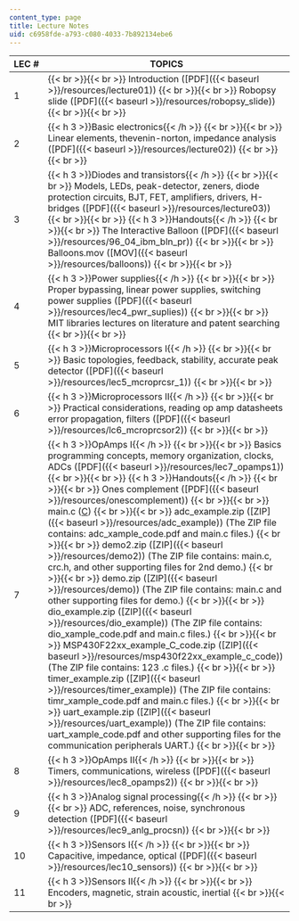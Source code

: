```yaml
---
content_type: page
title: Lecture Notes
uid: c6958fde-a793-c080-4033-7b892134ebe6
---
```


| LEC # | TOPICS |
| --- | --- |
| 1 |  {{< br >}}{{< br >}} Introduction ([PDF]({{< baseurl >}}/resources/lecture01)) {{< br >}}{{< br >}} Robopsy slide ([PDF]({{< baseurl >}}/resources/robopsy_slide)) {{< br >}}{{< br >}}  |
| 2 | {{< h 3 >}}Basic electronics{{< /h >}} {{< br >}}{{< br >}} Linear elements, thevenin-norton, impedance analysis ([PDF]({{< baseurl >}}/resources/lecture02)) {{< br >}}{{< br >}}  |
| 3 | {{< h 3 >}}Diodes and transistors{{< /h >}} {{< br >}}{{< br >}} Models, LEDs, peak-detector, zeners, diode protection circuits, BJT, FET, amplifiers, drivers, H-bridges ([PDF]({{< baseurl >}}/resources/lecture03)) {{< br >}}{{< br >}} {{< h 3 >}}Handouts{{< /h >}} {{< br >}}{{< br >}} The Interactive Balloon ([PDF]({{< baseurl >}}/resources/96_04_ibm_bln_pr)) {{< br >}}{{< br >}} Balloons.mov ([MOV]({{< baseurl >}}/resources/balloons)) {{< br >}}{{< br >}}  |
| 4 | {{< h 3 >}}Power supplies{{< /h >}} {{< br >}}{{< br >}} Proper bypassing, linear power supplies, switching power supplies ([PDF]({{< baseurl >}}/resources/lec4_pwr_suplies)) {{< br >}}{{< br >}} MIT libraries lectures on literature and patent searching {{< br >}}{{< br >}}  |
| 5 | {{< h 3 >}}Microprocessors I{{< /h >}} {{< br >}}{{< br >}} Basic topologies, feedback, stability, accurate peak detector ([PDF]({{< baseurl >}}/resources/lec5_mcroprcsr_1)) {{< br >}}{{< br >}}  |
| 6 | {{< h 3 >}}Microprocessors II{{< /h >}} {{< br >}}{{< br >}} Practical considerations, reading op amp datasheets error propagation, filters ([PDF]({{< baseurl >}}/resources/lc6_mcroprcsor2)) {{< br >}}{{< br >}}  |
| 7 | {{< h 3 >}}OpAmps I{{< /h >}} {{< br >}}{{< br >}} Basics programming concepts, memory organization, clocks, ADCs ([PDF]({{< baseurl >}}/resources/lec7_opamps1)) {{< br >}}{{< br >}} {{< h 3 >}}Handouts{{< /h >}} {{< br >}}{{< br >}} Ones complement ([PDF]({{< baseurl >}}/resources/onescomplement)) {{< br >}}{{< br >}} main.c ([C](/courses/mechanical-engineering/2-996-biomedical-devices-design-laboratory-fall-2007/lecture-notes/main.c)) {{< br >}}{{< br >}} adc\_example.zip ([ZIP]({{< baseurl >}}/resources/adc_example)) (The ZIP file contains: adc\_xample\_code.pdf and main.c files.) {{< br >}}{{< br >}} demo2.zip ([ZIP]({{< baseurl >}}/resources/demo2)) (The ZIP file contains: main.c, crc.h, and other supporting files for 2nd demo.) {{< br >}}{{< br >}} demo.zip ([ZIP]({{< baseurl >}}/resources/demo)) (The ZIP file contains: main.c and other supporting files for demo.) {{< br >}}{{< br >}} dio\_example.zip ([ZIP]({{< baseurl >}}/resources/dio_example)) (The ZIP file contains: dio\_xample\_code.pdf and main.c files.) {{< br >}}{{< br >}} MSP430F22xx\_example\_C\_code.zip ([ZIP]({{< baseurl >}}/resources/msp430f22xx_example_c_code)) (The ZIP file contains: 123 .c files.) {{< br >}}{{< br >}} timer\_example.zip ([ZIP]({{< baseurl >}}/resources/timer_example)) (The ZIP file contains: timr\_xample\_code.pdf and main.c files.) {{< br >}}{{< br >}} uart\_example.zip ([ZIP]({{< baseurl >}}/resources/uart_example)) (The ZIP file contains: uart\_xample\_code.pdf and other supporting files for the communication peripherals UART.) {{< br >}}{{< br >}}  |
| 8 | {{< h 3 >}}OpAmps II{{< /h >}} {{< br >}}{{< br >}} Timers, communications, wireless ([PDF]({{< baseurl >}}/resources/lec8_opamps2)) {{< br >}}{{< br >}}  |
| 9 | {{< h 3 >}}Analog signal processing{{< /h >}} {{< br >}}{{< br >}} ADC, references, noise, synchronous detection ([PDF]({{< baseurl >}}/resources/lec9_anlg_procsn)) {{< br >}}{{< br >}}  |
| 10 | {{< h 3 >}}Sensors I{{< /h >}} {{< br >}}{{< br >}} Capacitive, impedance, optical ([PDF]({{< baseurl >}}/resources/lec10_sensors)) {{< br >}}{{< br >}}  |
| 11 | {{< h 3 >}}Sensors II{{< /h >}} {{< br >}}{{< br >}} Encoders, magnetic, strain acoustic, inertial {{< br >}}{{< br >}}